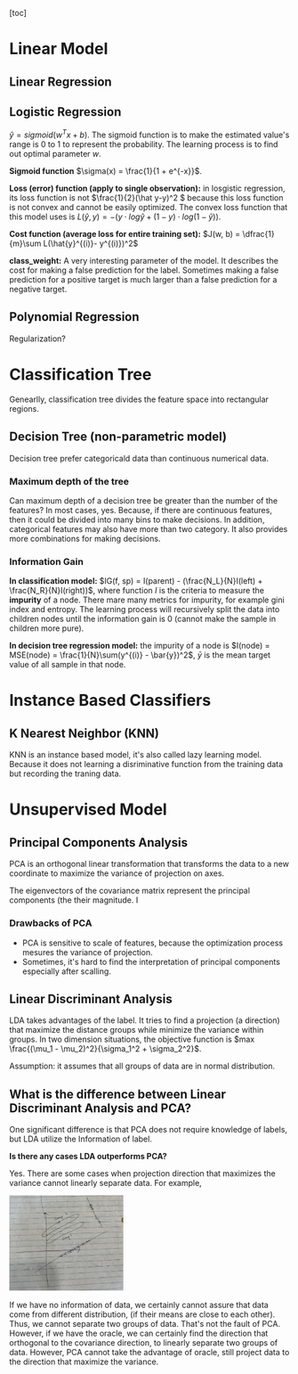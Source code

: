 [toc]



# Linear Model

## Linear Regression







## Logistic Regression

$\hat{y} = sigmoid(w^Tx + b)$. The sigmoid function is to make the estimated value's range is 0 to 1 to represent the probability. The learning process is to find out optimal parameter $w$.

**Sigmoid function** $\sigma(x) = \frac{1}{1 + e^{-x}}$. 

**Loss (error) function (apply to single observation):** in losgistic regression, its loss function is not $\frac{1}{2}(\hat y-y)^2 $ because this loss function is not convex and cannot be easily optimized. The convex loss function that this model uses is $L(\hat{y}, y) = -(y\cdot log\hat{y} + (1-y)\cdot log(1-\hat{y}))$.

**Cost function (average loss for entire training set):** $J(w, b) = \dfrac{1}{m}\sum L(\hat{y}^{(i)}- y^{(i)})^2$

**class_weight:** A very interesting parameter of the model. It describes the cost for making a false prediction for the label. Sometimes making a false prediction for a positive target is much larger than a false prediction for a negative target.



## Polynomial Regression

Regularization?



# Classification Tree

Genearlly, classification tree divides the feature space into rectangular regions.

## Decision Tree (non-parametric model)

Decision tree prefer categoricald data than continuous numerical data.

### Maximum depth of the tree

Can maximum depth of a decision tree be greater than the number of the features? In most cases, yes. Because, if there are continuous features, then it could be divided into many bins to make decisions. In addition, categorical features may also have more than two category. It also provides more combinations for making decisions.

### Information Gain

**In classification model:** $IG(f, sp) = I(parent) - (\frac{N_L}{N}I(left) + \frac{N_R}{N}I(right))$, where function $I$ is the criteria to measure the **impurity** of a node. There mare many metrics for impurity, for example gini index and entropy.  The learning process will recursively split the data into children nodes until the information gain is 0 (cannot make the sample in children more pure).

**In decision tree regression model:** the impurity of a node is $I(node) = MSE(node) = \frac{1}{N}\sum(y^{(i)} - \bar{y})^2$, $\bar{y}$ is the mean target value of all sample in that node.



# Instance Based Classifiers

## K Nearest Neighbor (KNN)

KNN is an instance based model, it's also called lazy learning model. Because it does not learning a disriminative function from the training data but recording the traning data.





# Unsupervised Model

## Principal Components Analysis

PCA is an orthogonal linear transformation that transforms the data to a new coordinate to maximize the variance of projection on axes. 



The eigenvectors of the covariance matrix represent the principal components (the 
their magnitude. I

### Drawbacks of PCA

- PCA is sensitive to scale of features, because the optimization process mesures the variance of projection.
- Sometimes, it's hard to find the interpretation of principal components especially after scalling.

## Linear Discriminant Analysis

LDA takes advantages of the label. It tries to find a projection (a direction) that maximize the distance groups while minimize the variance within groups. In two dimension situations, the objective function is $max \frac{(\mu_1 - \mu_2)^2}{\sigma_1^2 + \sigma_2^2}$.

Assumption: it assumes that all groups of data are in normal distribution.

## What is the difference between Linear Discriminant Analysis and PCA?

One significant difference is that PCA does not require knowledge of labels, but LDA utilize the Information of label.

**Is there any cases LDA outperforms PCA?**

Yes. There are some cases when projection direction that maximizes the variance cannot linearly separate data. For example, 

<img src="Figures/LDA outperforms PCA.jpeg" alt="LDA outperforms PCA" style="zoom:20%;" />

If we have no information of data, we certainly cannot assure that data come from different distribution, (if their means are close to each other). Thus, we cannot separate two groups of data. That's not the fault of PCA. However, if we have the oracle, we can certainly find the direction that orthogonal to the covariance direction, to linearly separate two groups of data. However, PCA cannot take the advantage of oracle, still project data to the direction that maximize the variance.

